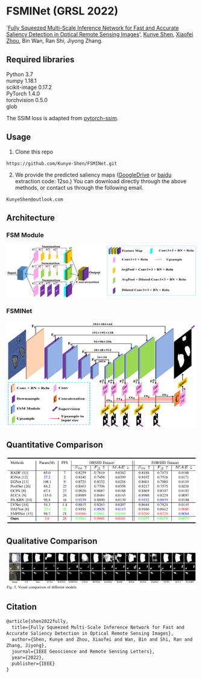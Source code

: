 # FSMINet (GRSL 2022)
'[Fully Squeezed Multi-Scale Inference Network for Fast and Accurate Saliency Detection in Optical Remote Sensing Images](https://ieeexplore.ieee.org/iel7/8859/4357975/09739705.pdf)', [Kunye Shen](https://scholar.google.com.hk/citations?hl=zh-CN&user=q6_PkywAAAAJ), [Xiaofei Zhou](https://scholar.google.com.hk/citations?hl=zh-CN&user=2PUAFW8AAAAJ), Bin Wan, Ran Shi, Jiyong Zhang.

## Required libraries

Python 3.7  
numpy 1.18.1  
scikit-image 0.17.2  
PyTorch 1.4.0  
torchvision 0.5.0  
glob 

The SSIM loss is adapted from [pytorch-ssim](https://github.com/Po-Hsun-Su/pytorch-ssim/blob/master/pytorch_ssim/__init__.py).

## Usage
1. Clone this repo
```
https://github.com/Kunye-Shen/FSMINet.git
```

2. We provide the predicted saliency maps ([GoogleDrive](https://drive.google.com/drive/folders/1gbhZJePO20P8ncFoq0pA9XjOnFRN_5iP?usp=sharing) or [baidu](https://pan.baidu.com/s/1w9VaKXJSY5OZetQec8Hxdw) extraction code: 12so.) You can download directly through the above methods, or contact us through the following email.
```
KunyeShen@outlook.com
```

## Architecture
### FSM Module
![FSM Module architecture](figures/FSM.png)

### FSMINet
![FSMINet architecture](figures/FSMINet.png)

## Quantitative Comparison
![Quantitative Comparison](figures/Quantitative.png)

## Qualitative Comparison
![Qualitative Comparison](figures/Qualitative.png)

## Citation
```
@article{shen2022fully,
  title={Fully Squeezed Multi-Scale Inference Network for Fast and Accurate Saliency Detection in Optical Remote Sensing Images},
  author={Shen, Kunye and Zhou, Xiaofei and Wan, Bin and Shi, Ran and Zhang, Jiyong},
  journal={IEEE Geoscience and Remote Sensing Letters},
  year={2022},
  publisher={IEEE}
}
```
